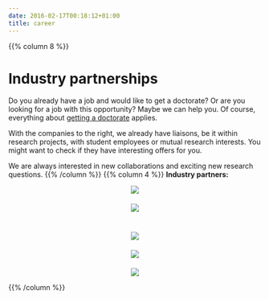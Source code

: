 ```yaml
---
date: 2016-02-17T00:18:12+01:00
title: career
---
```

{{% column 8 %}}
# Industry partnerships
Do you already have a job and would like to get a doctorate? Or are you looking for a job with this opportunity? Maybe we can help you. Of course, everything about [getting a doctorate](/career/get-a-doctorate) applies.

With the companies to the right, we already have liaisons, be it within research projects, with student employees or mutual research interests. You might want to check if they have interesting offers for you.

We are always interested in new collaborations and exciting new research questions.
{{% /column %}}
{{% column 4 %}}
**Industry partners:**
<div style="text-align:center">
<a href="http://www.bosch.com"><img src="/img/bosch_logo_english.png"/></a><br/>
<a href="http://www.springernature.com"><img src="/img/logo-springernature.png" style="padding-top:20px;padding-bottom:20px;"/></a><br/>
<a href="http://www.p3-group.com"><img src="/img/p3_group.png" style="padding-top: 20px;"/></a><br/>
<a href="http://www.ibm.com"><img src="/img/ibm.png" style="padding-top: 20px;"/></a><br/>
<a href="http://www.dw.com"><img src="/img/dwlogo.png" style="padding-top: 20px;"/></a>
</div>


{{% /column %}}


